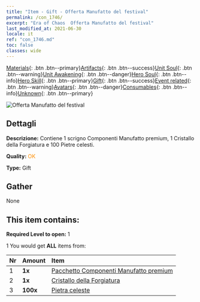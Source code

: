 ```yaml
---
title: "Item - Gift - Offerta Manufatto del festival"
permalink: /con_1746/
excerpt: "Era of Chaos  Offerta Manufatto del festival"
last_modified_at: 2021-06-30
locale: it
ref: "con_1746.md"
toc: false
classes: wide
---
```

 [Materials](/ItemsIT/){: .btn .btn--primary}[Artifacts](/ItemsIT/Artifacts/){: .btn .btn--success}[Unit Soul](/ItemsIT/UnitSoul/){: .btn .btn--warning}[Unit Awakening](/ItemsIT/UnitAwakening/){: .btn .btn--danger}[Hero Soul](/ItemsIT/HeroSoul/){: .btn .btn--info}[Hero Skill](/ItemsIT/HeroSkill/){: .btn .btn--primary}[Gift](/ItemsIT/Gift/){: .btn .btn--success}[Event related](/ItemsIT/Events/){: .btn .btn--warning}[Avatars](/ItemsIT/Avatars/){: .btn .btn--danger}[Consumables](/ItemsIT/Consumables/){: .btn .btn--info}[Unknown](/ItemsIT/Unknown/){: .btn .btn--primary}

 ![Offerta Manufatto del festival](/images/t/i_907102.png)

## Dettagli
 **Descrizione:** Contiene 1 scrigno Componenti Manufatto premium, 1 Cristallo della Forgiatura e 100 Pietre celesti.

 **Quality:** <span style="color: #FF8C00">OK</span>

 **Type:** Gift

## Gather

  None

## This item contains:

 **Required Level to open:** 1

 1 You would get **ALL** items  from:

  | Nr | Amount |     Item    |
  |:---|:-------|:------------|
  | 1 |  **1x** | [Pacchetto Componenti Manufatto premium](/ItemsIT/con_1433/) |  | 
  | 2 |  **1x** | [Cristallo della Forgiatura](/ItemsIT/art_189/) |  | 
  | 3 |  **100x** | [Pietra celeste](/ItemsIT/art_188/) |  | 
